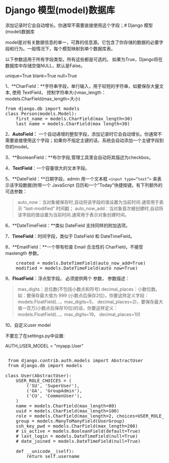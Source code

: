 # Django 模型(model)数据库


添加记录时它会自动增长。你通常不需要直接使用这个字段；# Django 模型(model)数据库

model是对有关数据信息的单一，可靠的信息源。它包含了你存储的数据的必要字段和行为。一般情况下，每个模型映射到单个数据库表。

以下参数适用于所有字段类型。所有这些都是可选的。
如果为True，Django将在数据库中存储空值NULL，默认是False。

unique=True
blank=True
null=True


1、**CharField：**字符串字段，单行输入，用于较短的字符串，如要保存大量文本, 使用 TextField，
控制字符串大小max_length： models.CharField(max_length=大小)

<pre>
from django.db import models
class Person(models.Model):
    first_name = models.CharField(max_length=30)
    last_name = models.CharField(max_length=30)
</pre>

2、**AutoField：** 一个自动递增的整型字段，添加记录时它会自动增长。你通常不需要直接使用这个字段；如果你不指定主键的话，系统会自动添加一个主键字段到你的model。

3、**BooleanField：**布尔字段,管理工具里会自动将其描述为checkbox。

4、**TextField**：一个容量很大的文本字段。

5、**DateField：**日期字段，admin 用一个文本框 ```<input type=”text”>``` 来表示该字段数据(附带一个 JavaScript 日历和一个”Today”快捷按键。有下列额外的可选参数：


> auto_now：当对象被保存时,自动将该字段的值设置为当前时间.通常用于表示 “last-modified” 时间戳；
auto_now_add：当对象首次被创建时,自动将该字段的值设置为当前时间.通常用于表示对象创建时间。



6、**DateTimeField：**类似 DateField 支持同样的附加选项。

7、**TimeField**：时间字段，类似于 DateField 和 DateTimeField。

8、**EmailField：**一个带有检查 Email 合法性的 CharField，不接受 maxlength 参数。

<pre>
    created = models.DateTimeField(auto_now_add=True)
    modified = models.DateTimeField(auto_now=True)
</pre>

9、**FloatField**：浮点型字段。 必须提供两个 参数， 参数描述：


> max_digits：总位数(不包括小数点和符号)
decimal_places：小数位数。如：要保存最大值为 999 (小数点后保存2位)，你要这样定义字段：models.FloatField(…，max_digits=5， decimal_places=2)，要保存最大值一百万(小数点后保存10位)的话，你要这样定义：models.FloatField(…，max_digits=19， decimal_places=10)

10、自定义user model

不要忘了在settings.py中设置:
 
 AUTH_USER_MODEL = "myapp.User" 

<pre>
 
 from django.contrib.auth.models import AbstractUser
 from django.db import models
 
class User(AbstractUser):
    USER_ROLE_CHOICES = (
        ('SU', 'SuperUser'),
        ('GA', 'GroupAdmin'),
        ('CU', 'CommonUser'),
    )
    name = models.CharField(max_length=80)
    uuid = models.CharField(max_length=100)
    role = models.CharField(max_length=2, choices=USER_ROLE_CHOICES, default='CU')
    group = models.ManyToManyField(UserGroup)
    ssh_key_pwd = models.CharField(max_length=200)
    # is_active = models.BooleanField(default=True)
    # last_login = models.DateTimeField(null=True)
    # date_joined = models.DateTimeField(null=True)

    def __unicode__(self):
        return self.username
     </pre>   